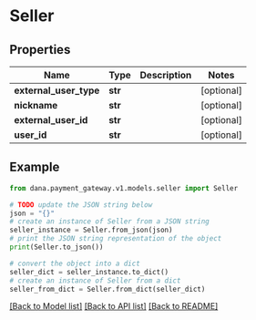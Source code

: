 # Seller


## Properties

Name | Type | Description | Notes
------------ | ------------- | ------------- | -------------
**external_user_type** | **str** |  | [optional] 
**nickname** | **str** |  | [optional] 
**external_user_id** | **str** |  | [optional] 
**user_id** | **str** |  | [optional] 

## Example

```python
from dana.payment_gateway.v1.models.seller import Seller

# TODO update the JSON string below
json = "{}"
# create an instance of Seller from a JSON string
seller_instance = Seller.from_json(json)
# print the JSON string representation of the object
print(Seller.to_json())

# convert the object into a dict
seller_dict = seller_instance.to_dict()
# create an instance of Seller from a dict
seller_from_dict = Seller.from_dict(seller_dict)
```
[[Back to Model list]](../README.md#documentation-for-models) [[Back to API list]](../README.md#documentation-for-api-endpoints) [[Back to README]](../README.md)


